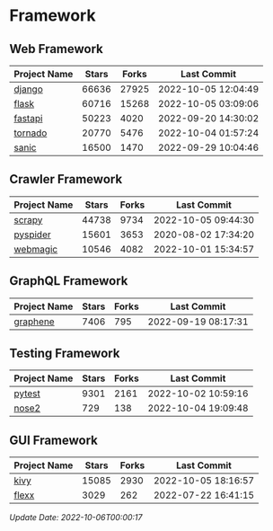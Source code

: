 # Framework

## Web Framework
| Project Name | Stars | Forks | Last Commit |
| ------------ | ----- | ----- | ----------- |
| [django](https://github.com/django/django) | 66636 | 27925 | 2022-10-05 12:04:49 |
| [flask](https://github.com/pallets/flask) | 60716 | 15268 | 2022-10-05 03:09:06 |
| [fastapi](https://github.com/tiangolo/fastapi) | 50223 | 4020 | 2022-09-20 14:30:02 |
| [tornado](https://github.com/tornadoweb/tornado) | 20770 | 5476 | 2022-10-04 01:57:24 |
| [sanic](https://github.com/sanic-org/sanic) | 16500 | 1470 | 2022-09-29 10:04:46 |

## Crawler Framework
| Project Name | Stars | Forks | Last Commit |
| ------------ | ----- | ----- | ----------- |
| [scrapy](https://github.com/scrapy/scrapy) | 44738 | 9734 | 2022-10-05 09:44:30 |
| [pyspider](https://github.com/binux/pyspider) | 15601 | 3653 | 2020-08-02 17:34:20 |
| [webmagic](https://github.com/code4craft/webmagic) | 10546 | 4082 | 2022-10-01 15:34:57 |

## GraphQL Framework
| Project Name | Stars | Forks | Last Commit |
| ------------ | ----- | ----- | ----------- |
| [graphene](https://github.com/graphql-python/graphene) | 7406 | 795 | 2022-09-19 08:17:31 |

## Testing Framework
| Project Name | Stars | Forks | Last Commit |
| ------------ | ----- | ----- | ----------- |
| [pytest](https://github.com/pytest-dev/pytest) | 9301 | 2161 | 2022-10-02 10:59:16 |
| [nose2](https://github.com/nose-devs/nose2) | 729 | 138 | 2022-10-04 19:09:48 |

## GUI Framework
| Project Name | Stars | Forks | Last Commit |
| ------------ | ----- | ----- | ----------- |
| [kivy](https://github.com/kivy/kivy) | 15085 | 2930 | 2022-10-05 18:16:57 |
| [flexx](https://github.com/flexxui/flexx) | 3029 | 262 | 2022-07-22 16:41:15 |

*Update Date: 2022-10-06T00:00:17*